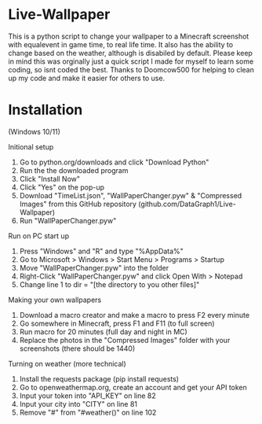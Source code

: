 # Live-Wallpaper

This is a python script to change your wallpaper to a Minecraft screenshot with equalevent in game time, to real life time. It also has the ability to change based on the weather, although is disabiled by default. Please keep in mind this was orginally just a quick script I made for myself to learn some coding, so isnt coded the best. Thanks to Doomcow500 for helping to clean up my code and make it easier for others to use.


# Installation
(Windows 10/11)

Initional setup
1. Go to python.org/downloads and click "Download Python"
2. Run the the downloaded program
3. Click "Install Now"
4. Click "Yes" on the pop-up
5. Download "TimeList.json", "WallPaperChanger.pyw" & "Compressed Images" from this GitHub repository (github.com/DataGraph1/Live-Wallpaper)
6. Run "WallPaperChanger.pyw"

Run on PC start up
1. Press "Windows" and "R" and type "%AppData%"
2. Go to Microsoft > Windows > Start Menu > Programs > Startup
3. Move "WallPaperChanger.pyw" into the folder
4. Right-Click "WallPaperChanger.pyw" and click Open With > Notepad
5. Change line 1 to dir = "[the directory to you other files]"

Making your own wallpapers
1. Download a macro creator and make a macro to press F2 every minute
2. Go somewhere in Minecraft, press F1 and F11 (to full screen)
3. Run macro for 20 minutes (full day and night in MC)
4. Replace the photos in the "Compressed Images" folder with your screenshots (there should be 1440)

Turning on weather (more technical)
1. Install the requests package (pip install requests)
2. Go to openweathermap.org, create an account and get your API token
3. Input your token into "API_KEY" on line 82
4. Input your city into "CITY" on line 81
5. Remove "#" from "#weather()" on line 102
